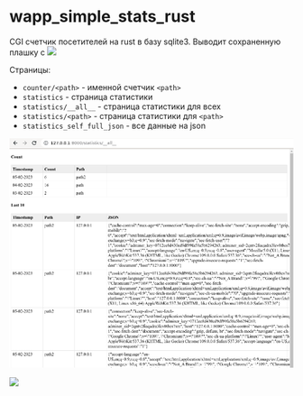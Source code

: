 # wapp_simple_stats_rust

CGI счетчик посетителей на rust в базу sqlite3. 
Выводит сохраненную плашку с [![](https://img.shields.io/badge/statistics-0-yellowgreen)](http://canarytokens.com/terms/tags/2qs7xuyjlmoilq7bqivpp8ksd/submit.aspx)


Страницы:
- `counter/<path>` - именной счетчик `<path>`
- `statistics` - страница статистики
- `statistics/__all__` - страница статистики для всех
- `statistics/<path>` - страница статистики для `<path>`
- `statistics_self_full_json` - все данные на json

![](images/2023-02-05_00-28.png)

![](https://asdertasd.site/counter/wapp_simple_stats_rust)